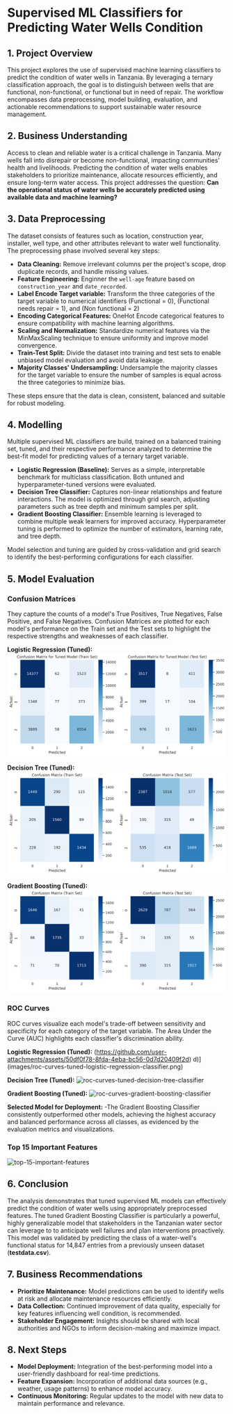 # Supervised ML Classifiers for Predicting Water Wells Condition

## 1. Project Overview

This project explores the use of supervised machine learning classifiers to predict the condition of water wells in Tanzania. By leveraging a ternary classification approach, the goal is to distinguish between wells that are functional, non-functional, or functional but in need of repair. The workflow encompasses data preprocessing, model building, evaluation, and actionable recommendations to support sustainable water resource management.

## 2. Business Understanding

Access to clean and reliable water is a critical challenge in Tanzania. Many wells fall into disrepair or become non-functional, impacting communities' health and livelihoods. Predicting the condition of water wells enables stakeholders to prioritize maintenance, allocate resources efficiently, and ensure long-term water access. This project addresses the question: **Can the operational status of water wells be accurately predicted using available data and machine learning?**

## 3. Data Preprocessing

The dataset consists of features such as location, construction year, installer, well type, and other attributes relevant to water well functionality. The preprocessing phase involved several key steps:

- **Data Cleaning:** Remove irrelevant columns per the project's scope, drop duplicate records, and handle missing values.
- **Feature Engineering:** Enginner the `well-age` feature based on `construction_year` and `date_recorded`.
- **Label Encode Target variable:** Transform the three categories of the target variable to numerical identifiers (Functional = 0), (Functional needs repair = 1), and (Non functional = 2)
- **Encoding Categorical Features:** OneHot Encode categorical features to ensure compatibility with machine learning algorithms.
- **Scaling and Normalization:** Standardize numerical features via the MinMaxScaling technique to ensure uniformity and improve model convergence.
- **Train-Test Split:** Divide the dataset into training and test sets to enable unbiased model evaluation and avoid data leakage.
- **Majority Classes' Undersampling:** Undersample the majority classes for the target variable to ensure the number of samples is equal across the three categories to minimize bias.

These steps ensure that the data is clean, consistent, balanced and suitable for robust modeling.

## 4. Modelling

Multiple supervised ML classifiers are build, trained on a balanced training set, tuned, and their respective performance analyzed to determine the best-fit model for predicting values of a ternary target variable.

- **Logistic Regression (Baseline):** Serves as a simple, interpretable benchmark for multiclass classification. Both untuned and hyperparameter-tuned versions were evaluated.
- **Decision Tree Classifier:** Captures non-linear relationships and feature interactions. The model is optimized through grid search, adjusting parameters such as tree depth and minimum samples per split.
- **Gradient Boosting Classifier:** Ensemble learning is leveraged to combine multiple weak learners for improved accuracy. Hyperparameter tuning is performed to optimize the number of estimators, learning rate, and tree depth.

Model selection and tuning are guided by cross-validation and grid search to identify the best-performing configurations for each classifier.

## 5. Model Evaluation

### Confusion Matrices
They capture the counts of a model's True Positives, True Negatives, False Positive, and False Negatives. Confusion Matrices are plotted for each model's performance on the Train set and the Test sets to highlight the respective strengths and weaknesses of each classifier.

**Logistic Regression (Tuned):**
![Confusion Matrix - Logistic Regression (Tuned)](images/confusion_matrices-tuned-logistic-regression-classifier.png)

**Decision Tree (Tuned):**
![Confusion Matrix - Decision Tree (Tuned)](images/confusion_matrices-tuned-decision-tree-classifier.png)

**Gradient Boosting (Tuned):**
![Confusion Matrix - Gradient Boosting (Tuned)](images/confusion-matrices-tuned-gradient-boosting-classifier.png)



### ROC Curves
ROC curves visualize each model's trade-off between sensitivity and specificity for each category of the target variable. The Area Under the Curve (AUC) highlights each classifier's discrimination ability.

**Logistic Regression (Tuned):**
(https://github.com/user-attachments/assets/50df0f78-8fda-4eba-bc56-0d7d20409f2d)
d)](images/roc-curves-tuned-logistic-regression-classifier.png)

**Decision Tree (Tuned):**
![roc-curves-tuned-decision-tree-classifier](https://github.com/user-attachments/assets/74d17859-ee31-4818-93b5-f1085fb63e5f)

**Gradient Boosting (Tuned):**
![roc-curves-gradient-boosting-classifier](https://github.com/user-attachments/assets/41ed8056-2321-4d8a-b2df-8edb783708c3)


**Selected Model for Deployment:** -The Gradient Boosting Classifier consistently outperformed other models, achieving the highest accuracy and balanced performance across all classes, as evidenced by the evaluation metrics and visualizations.


### Top 15 Important Features

![top-15-important-features](https://github.com/user-attachments/assets/773996dd-f06e-44ba-89ed-69270546880d)




## 6. Conclusion

The analysis demonstrates that tuned supervised ML models can effectively predict the condition of water wells using appropriately preprocessed features. The tuned Gradient Boosting Classifier is particularly a powerful, highly generalizable model that stakeholders in the Tanzanian water sector can leverage to to anticipate well failures and plan interventions proactively. This model was validated by predicting the class of a water-well's functional status for 14,847 entries from a previously unseen dataset (**testdata.csv**).

## 7. Business Recommendations

- **Prioritize Maintenance:** Model predictions can be used to identify wells at risk and allocate maintenance resources efficiently.
- **Data Collection:** Continued improvement of data quality, especially for key features influencing well condition, is recommended.
- **Stakeholder Engagement:** Insights should be shared with local authorities and NGOs to inform decision-making and maximize impact.

## 8. Next Steps

- **Model Deployment:** Integration of the best-performing model into a user-friendly dashboard for real-time predictions.
- **Feature Expansion:** Incorporation of additional data sources (e.g., weather, usage patterns) to enhance model accuracy.
- **Continuous Monitoring:** Regular updates to the model with new data to maintain performance and relevance.
